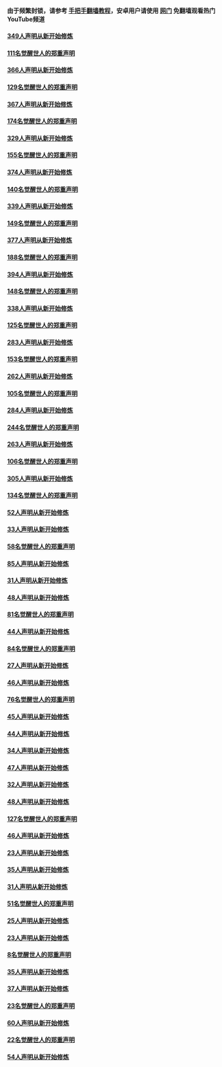 #### 由于频繁封锁，请参考 [手把手翻墙教程](https://github.com/gfw-breaker/guides/wiki/)，安卓用户请使用 [网门](https://github.com/gfw-breaker/nogfw/blob/master/dl.md?t=06171301) 免翻墙观看热门YouTube频道 

#### [349人声明从新开始修炼](../pages/91/426969.md?t=06171301) 

#### [111名觉醒世人的郑重声明](../pages/91/426968.md?t=06171301) 

#### [366人声明从新开始修炼](../pages/91/426737.md?t=06171301) 

#### [129名觉醒世人的郑重声明](../pages/91/426736.md?t=06171301) 

#### [367人声明从新开始修炼](../pages/91/426421.md?t=06171301) 

#### [174名觉醒世人的郑重声明](../pages/91/426420.md?t=06171301) 

#### [329人声明从新开始修炼](../pages/91/426139.md?t=06171301) 

#### [155名觉醒世人的郑重声明](../pages/91/426138.md?t=06171301) 

#### [374人声明从新开始修炼](../pages/91/425811.md?t=06171301) 

#### [140名觉醒世人的郑重声明](../pages/91/425810.md?t=06171301) 

#### [339人声明从新开始修炼](../pages/91/425690.md?t=06171301) 

#### [149名觉醒世人的郑重声明](../pages/91/425689.md?t=06171301) 

#### [377人声明从新开始修炼](../pages/91/424867.md?t=06171301) 

#### [188名觉醒世人的郑重声明](../pages/91/424866.md?t=06171301) 

#### [394人声明从新开始修炼](../pages/91/423914.md?t=06171301) 

#### [148名觉醒世人的郑重声明](../pages/91/423913.md?t=06171301) 

#### [338人声明从新开始修炼](../pages/91/423540.md?t=06171301) 

#### [125名觉醒世人的郑重声明](../pages/91/423539.md?t=06171301) 

#### [283人声明从新开始修炼](../pages/91/423296.md?t=06171301) 

#### [153名觉醒世人的郑重声明](../pages/91/423295.md?t=06171301) 

#### [262人声明从新开始修炼](../pages/91/423004.md?t=06171301) 

#### [105名觉醒世人的郑重声明](../pages/91/423003.md?t=06171301) 

#### [284人声明从新开始修炼](../pages/91/422707.md?t=06171301) 

#### [244名觉醒世人的郑重声明](../pages/91/422706.md?t=06171301) 

#### [263人声明从新开始修炼](../pages/91/422553.md?t=06171301) 

#### [106名觉醒世人的郑重声明](../pages/91/422552.md?t=06171301) 

#### [305人声明从新开始修炼](../pages/91/422153.md?t=06171301) 

#### [134名觉醒世人的郑重声明](../pages/91/422152.md?t=06171301) 

#### [52人声明从新开始修炼](../pages/91/421846.md?t=06171301) 

#### [33人声明从新开始修炼](../pages/91/421804.md?t=06171301) 

#### [58名觉醒世人的郑重声明](../pages/91/421845.md?t=06171301) 

#### [85人声明从新开始修炼](../pages/91/421769.md?t=06171301) 

#### [31人声明从新开始修炼](../pages/91/421763.md?t=06171301) 

#### [48人声明从新开始修炼](../pages/91/421605.md?t=06171301) 

#### [81名觉醒世人的郑重声明](../pages/91/421656.md?t=06171301) 

#### [44人声明从新开始修炼](../pages/91/421544.md?t=06171301) 

#### [84名觉醒世人的郑重声明](../pages/91/421543.md?t=06171301) 

#### [27人声明从新开始修炼](../pages/91/421465.md?t=06171301) 

#### [46人声明从新开始修炼](../pages/91/421454.md?t=06171301) 

#### [76名觉醒世人的郑重声明](../pages/91/421453.md?t=06171301) 

#### [45人声明从新开始修炼](../pages/91/421452.md?t=06171301) 

#### [44人声明从新开始修炼](../pages/91/421422.md?t=06171301) 

#### [34人声明从新开始修炼](../pages/91/421322.md?t=06171301) 

#### [47人声明从新开始修炼](../pages/91/421264.md?t=06171301) 

#### [32人声明从新开始修炼](../pages/91/421225.md?t=06171301) 

#### [48人声明从新开始修炼](../pages/91/421202.md?t=06171301) 

#### [127名觉醒世人的郑重声明](../pages/91/421224.md?t=06171301) 

#### [46人声明从新开始修炼](../pages/91/421203.md?t=06171301) 

#### [23人声明从新开始修炼](../pages/91/421138.md?t=06171301) 

#### [35人声明从新开始修炼](../pages/91/421122.md?t=06171301) 

#### [31人声明从新开始修炼](../pages/91/421081.md?t=06171301) 

#### [51名觉醒世人的郑重声明](../pages/91/421080.md?t=06171301) 

#### [25人声明从新开始修炼](../pages/91/421020.md?t=06171301) 

#### [23人声明从新开始修炼](../pages/91/420884.md?t=06171301) 

#### [8名觉醒世人的郑重声明](../pages/91/420883.md?t=06171301) 

#### [35人声明从新开始修炼](../pages/91/420809.md?t=06171301) 

#### [37人声明从新开始修炼](../pages/91/420766.md?t=06171301) 

#### [23名觉醒世人的郑重声明](../pages/91/420765.md?t=06171301) 

#### [60人声明从新开始修炼](../pages/91/420727.md?t=06171301) 

#### [22名觉醒世人的郑重声明](../pages/91/420726.md?t=06171301) 

#### [54人声明从新开始修炼](../pages/91/420529.md?t=06171301) 

